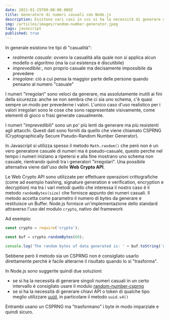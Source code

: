 ```yaml
---
date: 2021-01-25T09:00:00.000Z
title: Generatore di numeri casuali con Node.js
description: Esistono vari casi in cui si ha la necessità di generare dei numeri casuali ma bisogna fare attenzione perchè la casualità a volte non è poi realmente così "casuale".
img: /articles/images/random-number-generator.jpeg
tags: javascript
published: true
---
```


In generale esistono tre tipi di "casualità":

- _realmente casuale_: ovvero la casualità alla quale non si applica alcun modello o algoritmo (ma la cui esistenza è discutibile)
- _imprevedibile_:, non proprio casuale ma decisamente impossibile da prevedere
- _irregolare_: ciò a cui pensa la maggior parte delle persone quando pensano al numero "casuale"

I numeri "irregolari" sono veloci da generare, ma assolutamente inutili ai fini della sicurezza: anche se non sembra che ci sia uno schema, c'è quasi sempre un modo per prevederne i valori. L'unico caso d'uso realistico per i valori irregolari sono le cose che sono rappresentate visivamente, come elementi di gioco o frasi generate casualmente.

I numeri "imprevedibili" sono un po' più lenti da generare ma più resistenti agli attacchi. Questi dati sono forniti da quello che viene chiamato CSPRNG (Cryptographically Secure Pseudo-Random Number Generator).

In Javascript si utilizza spesso il metodo `Math.random()` che però non è un vero generatore casuale di numeri ma è pseudo-casuale, questo perche nel tempo i numeri iniziano a ripetersi e alla fine mostrano uno schema non casuale, rientrando quindi tra i generatori "irregolari". Una possibile alternativa viene dall'uso delle **Web Crypto API**.

Le Web Crypto API sono utilizzate per effettuare operazioni crittografiche (come ad esempio hashing, signature generation e verification, encryption e decryption) ma tra i vari metodi quello che interessa il nostro caso è il metodo `randomBytes(size)` che fornisce appunto dei numeri casuali. Il metodo accetta come parametro il numero di bytes da generare e restituisce un Buffer. Node.js fornisce un'implementazione dello standard attraverso l'uso del modulo `crypto`, nativo del framework

Ad esempio:

```javascript
const crypto = require('crypto');

const buf = crypto.randomBytes(60);

console.log('The random bytes of data generated is: ' + buf.toString('utf8'));
```

Sebbene però il metodo sia un CSPRNG non è consigliato usarlo direttamente perchè è facile alterarne il risultato quando lo si "trasforma".

In Node.js sono suggerite quindi due soluzioni:

- se si ha la necessità di generare singoli numeri casuali in un certo intervallo è consigliato usare il modulo [random-number-csprng](https://www.npmjs.com/package/random-number-csprng)
- se si ha la necessità di generare chiavi API o token di qualche tipo meglio utilizzare [uuid](https://www.npmjs.com/package/uuid), in particolare il metodo `uuid.v4()`

Entrambi usano un CSPRNG ma "trasformano" i byte in modo imparziale e quindi sicuro.
